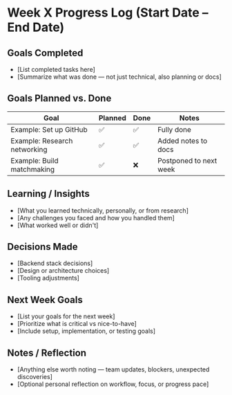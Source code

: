 # Week X Progress Log (Start Date – End Date)

## Goals Completed
- [List completed tasks here]
- [Summarize what was done — not just technical, also planning or docs]

## Goals Planned vs. Done
| Goal | Planned | Done | Notes |
|------|---------|------|-------|
| Example: Set up GitHub | ✅ | ✅ | Fully done |
| Example: Research networking | ✅ | ✅ | Added notes to docs |
| Example: Build matchmaking | ✅ | ❌ | Postponed to next week |

## Learning / Insights
- [What you learned technically, personally, or from research]
- [Any challenges you faced and how you handled them]
- [What worked well or didn't]

## Decisions Made
- [Backend stack decisions]
- [Design or architecture choices]
- [Tooling adjustments]

## Next Week Goals
- [List your goals for the next week]
- [Prioritize what is critical vs nice-to-have]
- [Include setup, implementation, or testing goals]

## Notes / Reflection
- [Anything else worth noting — team updates, blockers, unexpected discoveries]
- [Optional personal reflection on workflow, focus, or progress pace]
